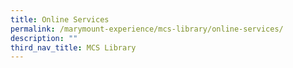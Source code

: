 ```yaml
---
title: Online Services
permalink: /marymount-experience/mcs-library/online-services/
description: ""
third_nav_title: MCS Library
---
```

